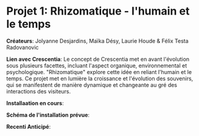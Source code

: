 # Projet 1: Rhizomatique - l'humain et le temps

 **Créateurs**: Jolyanne Desjardins, Maïka Désy, Laurie Houde & Félix Testa Radovanovic <br>
 
 **Lien avec Crescentia**: Le concept de Crescentia met en avant l'évolution sous plusieurs facettes, incluant l'aspect organique,  environnemental et psychologique. "Rhizomatique" explore cette idée en reliant l'humain et le temps. Ce projet met en lumière la croissance et l'évolution des souvenirs, qui se manifestent de manière dynamique et changeante au gré des interactions des visiteurs.<br>
 
  **Installaation en cours**:<br>
  
 **Schéma de l'installation prévue**:<br>
 
 **Recenti Anticipé**:<br>
 

